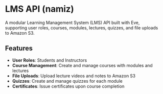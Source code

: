 # LMS API (namiz)

A modular Learning Management System (LMS) API built with Eve, supporting user roles, courses, modules, lectures, quizzes, and file uploads to Amazon S3.

## Features

- **User Roles**: Students and Instructors
- **Course Management**: Create and manage courses with modules and lectures
- **File Uploads**: Upload lecture videos and notes to Amazon S3
- **Quizzes**: Create and manage quizzes for each module
- **Certificates**: Issue certificates upon course completion
